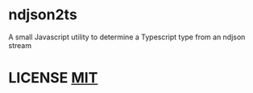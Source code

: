 # ndjson2ts
A small Javascript utility to determine a Typescript type from an ndjson stream

# LICENSE [MIT](LICENSE)
